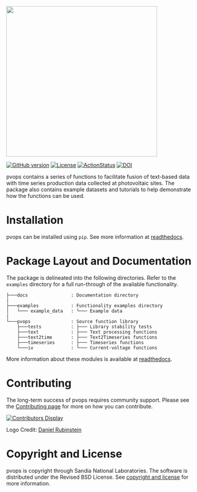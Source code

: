 <img src="https://github.com/tgunda/pvOps/blob/master/docs/assets/pvops_full_logo.svg" width="400"/>

[![GitHub version](https://badge.fury.io/gh/tgunda%2FpvOps.svg)](https://badge.fury.io/gh/tgunda%2FpvOps)
[![License](https://img.shields.io/pypi/l/pvOps?color=green)](https://github.com/tgunda/pvOps/blob/master/LICENSE)
[![ActionStatus](https://github.com/tgunda/pvOps/workflows/lint%20and%20test/badge.svg)](https://github.com/tgunda/pvOps/actions)
[![DOI](https://zenodo.org/badge/289032705.svg)](https://zenodo.org/badge/latestdoi/289032705)

pvops contains a series of functions to facilitate fusion of text-based data with time series production data collected at photovoltaic sites. The package also contains example datasets and tutorials to help demonstrate how the functions can be used.

Installation
=============
pvops can be installed using `pip`. See more information at [readthedocs](https://pvops.readthedocs.io/en/latest/).


Package Layout and Documentation
==============

The package is delineated into the following directories. Refer to the `examples` directory for a full run-through of the available functionality.
```
├───docs                : Documentation directory
|
├───examples            : Functionality examples directory
│   └─── example_data   : └─── Example data
|
└───pvops               : Source function library
    ├───tests           : ├─── Library stability tests
    ├───text            : ├─── Text processing functions
    ├───text2time       : ├─── Text2Timeseries functions
    ├───timeseries      : ├─── Timeseries functions
    └───iv              : └─── Current-voltage functions
```

More information about these modules is available at [readthedocs](https://pvops.readthedocs.io/en/latest/).

Contributing
============

The long-term success of pvops requires community support. Please see the [Contributing page](https://pvops.readthedocs.io/en/latest/) for more on how you can contribute.

[![Contributors Display](https://badges.pufler.dev/contributors/tgunda/pvOps?size=50&padding=5&bots=true)](https://badges.pufler.dev)

Logo Credit: [Daniel Rubinstein](http://www.danielrubinstein.com/)

Copyright and License
=======

pvops is copyright through Sandia National Laboratories. The software is distributed under the Revised BSD License. See [copyright and license](https://github.com/tgunda/pvops/blob/master/LICENSE) for more information.
